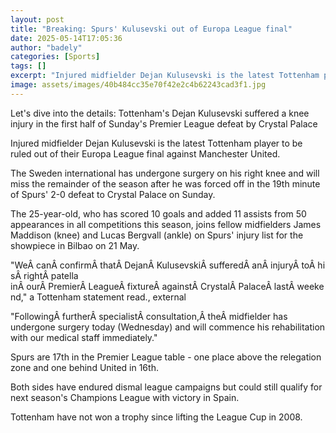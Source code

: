 ```yaml
---
layout: post
title: "Breaking: Spurs' Kulusevski out of Europa League final"
date: 2025-05-14T17:05:36
author: "badely"
categories: [Sports]
tags: []
excerpt: "Injured midfielder Dejan Kulusevski is the latest Tottenham player to be ruled out of their Europa League final against Manchester United."
image: assets/images/40b484cc35e70f42e2c4b62243cad3f1.jpg
---
```


Let's dive into the details: Tottenham's Dejan Kulusevski suffered a knee injury in the first half of Sunday's Premier League defeat by Crystal Palace

Injured midfielder Dejan Kulusevski is the latest Tottenham player to be ruled out of their Europa League final against Manchester United.

The Sweden international has undergone surgery on his right knee and will miss the remainder of the season after he was forced off in the 19th minute of Spurs' 2-0 defeat to Crystal Palace on Sunday. 

The 25-year-old, who has scored 10 goals and added 11 assists from 50 appearances in all competitions this season, joins fellow midfielders James Maddison (knee) and Lucas Bergvall (ankle) on Spurs' injury list for the showpiece in Bilbao on 21 May.

"WeÂ canÂ confirmÂ thatÂ DejanÂ KulusevskiÂ sufferedÂ anÂ injuryÂ toÂ hisÂ rightÂ patella inÂ ourÂ PremierÂ LeagueÂ fixtureÂ againstÂ CrystalÂ PalaceÂ lastÂ weekend," a Tottenham statement read., external

"FollowingÂ furtherÂ specialistÂ consultation,Â theÂ midfielder has undergone surgery today (Wednesday) and will commence his rehabilitation with our medical staff immediately."

Spurs are 17th in the Premier League table - one place above the relegation zone and one behind United in 16th. 

Both sides have endured dismal league campaigns but could still qualify for next season's Champions League with victory in Spain.

Tottenham have not won a trophy since lifting the League Cup in 2008. 

